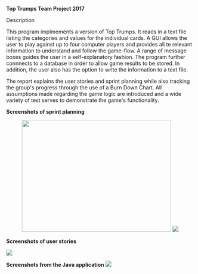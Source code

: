 **Top Trumps Team Project 2017**

Description

This program implmements a version of Top Trumps.  It reads in a text file listing the categories and values for the individual cards.  A GUI allows the user to play against up to four computer players and provides all te relevant information to understand and follow the game-flow.  A range of message boxes guides the user in a self-explanatory fashion.  The program further connnects to a database in order to allow game results to be stored.  In addition, the user also has the option to write the information to a text file.

The report explains the user stories and sprint planning while also tracking the group's progress through the use of a Burn Down Chart.  All assumptions made regarding the game logic are introduced and a wide variety of test serves to demonstrate the game's functionality.

  **Screenshots of sprint planning**
  <p align="center">
  <img src="https://user-images.githubusercontent.com/31744964/51497545-598ccb80-1dbb-11e9-932d-f1ef67580e2f.JPG" height="300" width="400">

  <img src="https://user-images.githubusercontent.com/31744964/51497698-cd2ed880-1dbb-11e9-9bfb-df4f9abe51bb.JPG">
  
  **Screenshots of user stories**
  
  <img src="https://user-images.githubusercontent.com/31744964/51497727-ec2d6a80-1dbb-11e9-9624-ad054b5b0022.JPG">
  
  **Screenshots from the Java application**
  <img src="https://user-images.githubusercontent.com/31744964/51497013-b5eeeb80-1db9-11e9-99c1-53abfe2e5a14.JPG">

</p>
